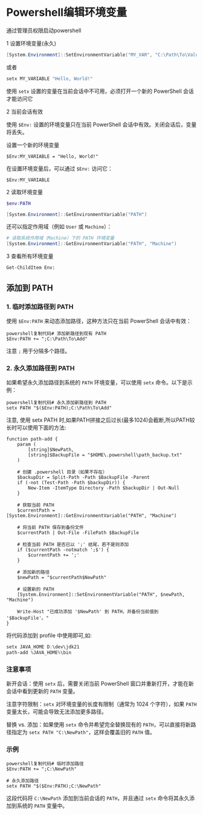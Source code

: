 # Powershell编辑环境变量



通过管理员权限启动powershell



1 设置环境变量(永久)

```powershell
[System.Environment]::SetEnvironmentVariable("MY_VAR", "C:\Path\To\Value", [System.EnvironmentVariableTarget]::Machine)
```

或者

```powershell
setx MY_VARIABLE "Hello, World!"
```

使用 `setx` 设置的变量在当前会话中不可用，必须打开一个新的 PowerShell 会话才能访问它





2 当前会话有效

使用 `$Env:` 设置的环境变量只在当前 PowerShell 会话中有效。关闭会话后，变量将丢失。

设置一个新的环境变量

```
$Env:MY_VARIABLE = "Hello, World!"
```

在设置环境变量后，可以通过 `$Env:` 访问它：

```
$Env:MY_VARIABLE
```





2 读取环境变量

```powershell
$env:PATH
```

```powershell
[System.Environment]::GetEnvironmentVariable("PATH")
```

还可以指定作用域（例如 `User` 或 `Machine`）：

```powershell
# 读取系统作用域（Machine）下的 PATH 环境变量
[System.Environment]::GetEnvironmentVariable("PATH", "Machine")
```



3 查看所有环境变量

```shell
Get-ChildItem Env:
```





## 添加到 PATH

### 1. 临时添加路径到 PATH

使用 `$Env:PATH` 来动态添加路径，这种方法只在当前 PowerShell 会话中有效：

```
powershell复制代码# 添加新路径到现有 PATH
$Env:PATH += ";C:\Path\To\Add"
```

注意 `;` 用于分隔多个路径。



### 2. 永久添加路径到 PATH

如果希望永久添加路径到系统的 `PATH` 环境变量，可以使用 `setx` 命令。以下是示例：

```
powershell复制代码# 永久添加新路径到 PATH
setx PATH "$($Env:PATH);C:\Path\To\Add"
```



注意, 使用 setx PATH 时,如果PATH拼接之后过长(最多1024)会截断,所以PATH较长时可以使用下面的方法:

```
function path-add {
    param (
        [string]$NewPath,
        [string]$BackupFile = "$HOME\.powershell\path_backup.txt"
    )

    # 创建 .powershell 目录（如果不存在）
    $backupDir = Split-Path -Path $BackupFile -Parent
    if (-not (Test-Path -Path $backupDir)) {
        New-Item -ItemType Directory -Path $backupDir | Out-Null
    }

    # 获取当前 PATH
    $currentPath = [System.Environment]::GetEnvironmentVariable("PATH", "Machine")

    # 将当前 PATH 保存到备份文件
    $currentPath | Out-File -FilePath $BackupFile

    # 检查当前 PATH 是否已以 ';' 结尾，若不是则添加
    if ($currentPath -notmatch ';$') {
        $currentPath += ';'
    }

    # 添加新的路径
    $newPath = "$currentPath$NewPath"

    # 设置新的 PATH
    [System.Environment]::SetEnvironmentVariable("PATH", $newPath, "Machine")

    Write-Host "已成功添加 '$NewPath' 到 PATH，并备份当前值到 '$BackupFile'。"
}
```

将代码添加到 profile 中使用即可,如:

```powershell
setx JAVA_HOME D:\dev\jdk21
path-add %JAVA_HOME%\bin
```





### 注意事项

新开会话：使用 `setx` 后，需要关闭当前 PowerShell 窗口并重新打开，才能在新会话中看到更新的 `PATH` 变量。

注意字符限制：`setx` 对环境变量的长度有限制（通常为 1024 个字符），如果 `PATH` 变量太长，可能会导致无法添加更多路径。

替换 vs. 添加：如果使用 `setx` 命令并希望完全替换现有的 `PATH`，可以直接将新路径指定为 `setx PATH "C:\NewPath"`，这样会覆盖旧的 `PATH` 值。





### 示例

```
powershell复制代码# 临时添加路径
$Env:PATH += ";C:\NewPath"

# 永久添加路径
setx PATH "$($Env:PATH);C:\NewPath"
```

这段代码将 `C:\NewPath` 添加到当前会话的 `PATH`，并且通过 `setx` 命令将其永久添加到系统的 `PATH` 变量中。



